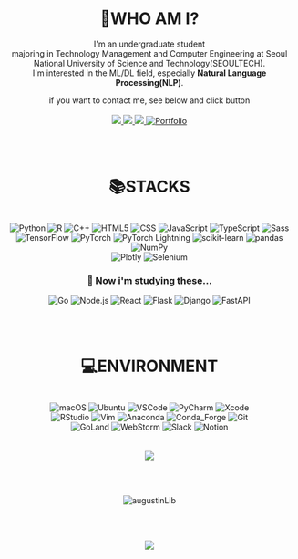 <div align = "center">

  # 🙋WHO AM I? 
  
  I'm an undergraduate student <br>
  majoring in Technology Management and Computer Engineering at Seoul National University of Science and Technology(SEOULTECH).<br>
  I'm interested in the ML/DL field, especially **Natural Language Processing(NLP)**. <br>
  
  
  if you want to contact me, see below and click button <br><br>
   <a href="mailto:2bambitious@gmail.com" target="_blank">
   <img src="https://img.shields.io/badge/Gmail-EA4335.svg?style=flat-square&logo=Gmail&logoColor=white"/>
   </a>
   <a href="https://gbdai.tistory.com" target="_blank">
   <img src="https://img.shields.io/badge/Tistory-000000.svg?style=flat-square&logo=Tistory&logoColor=white"/>
   </a>
   <a href="https://www.instagram.com/includelifelib" target="_blank">
   <img src="https://img.shields.io/badge/Instagram-E4405F.svg?style=flat-square&logo=Instagram&logoColor=white"/>
   </a>
   <a href="https://pouncing-healer-4e5.notion.site/Sangam-Lee-459bd7d32bdf443489998d5a09d8e310" target="_blank">
   <img alt="Portfolio" src="https://img.shields.io/badge/Portfolio-000000.svg?style=flat-square&logo=Notion&logoColor=white"/>
   </a>
    
   <br><br>

</div>
  
<div align = "center">

  # 📚STACKS

  <br>
  <img alt="Python" src ="https://img.shields.io/badge/Python-3776AB.svg?&style=flat-square&logo=Python&logoColor=white"/>
  <img alt="R" src ="https://img.shields.io/badge/R-276DC3.svg?&style=flat-square&logo=R&logoColor=white"/>
  <img alt="C++" src="https://img.shields.io/badge/c++-00599C?style=flat-square&logo=c%2B%2B&logoColor=white"/>
  <img alt="HTML5" src ="https://img.shields.io/badge/HTML5-E34F26.svg?&style=flat-square&logo=HTML5&logoColor=white"/>
  <img alt="CSS" src ="https://img.shields.io/badge/CSS-1572B6.svg?&style=flat-square&logo=CSS3&logoColor=white"/>
  <img alt="JavaScript" src ="https://img.shields.io/badge/JavaScript-F7DF1E.svg?&style=flat-square&logo=JavaScript&logoColor=white"/>
  <img alt="TypeScript" src ="https://img.shields.io/badge/TypeScript-3178C6.svg?&style=flat-square&logo=TypeScript&logoColor=white"/>
  <img alt="Sass" src ="https://img.shields.io/badge/Sass-CC6699.svg?&style=flat-square&logo=Sass&logoColor=white"/>
  <br>
  <img alt="TensorFlow" src ="https://img.shields.io/badge/TensorFlow-FF6F00.svg?&style=flat-square&logo=TensorFlow&logoColor=white"/>
  <img alt="PyTorch" src ="https://img.shields.io/badge/PyTorch-EE4C2C.svg?&style=flat-square&logo=PyTorch&logoColor=white"/>
  <img alt="PyTorch Lightning" src ="https://img.shields.io/badge/PyTorch Lightning-792EE5.svg?&style=flat-square&logo=PyTorch&logoColor=white"/>
  <img alt="scikit-learn" src ="https://img.shields.io/badge/scikit learn-F7931E.svg?&style=flat-square&logo=scikit-learn&logoColor=white"/>
  <img alt="pandas" src ="https://img.shields.io/badge/pandas-150458.svg?&style=flat-square&logo=pandas&logoColor=white"/>
  <img alt="NumPy" src ="https://img.shields.io/badge/NumPy-013243.svg?&style=flat-square&logo=NumPy&logoColor=white"/>
  <br>
  <img alt="Plotly" src ="https://img.shields.io/badge/Plotly-3F4F75.svg?&style=flat-square&logo=Plotly&logoColor=white"/>
  <img alt="Selenium" src ="https://img.shields.io/badge/Selenium-43B02A.svg?&style=flat-square&logo=Selenium&logoColor=white"/>
 
  <br>
  
  ### 🤔 Now i'm studying these...
  
  <img alt="Go" src ="https://img.shields.io/badge/Go-00ADD8.svg?&style=flat-square&logo=Go&logoColor=white"/>
  <img alt="Node.js" src="https://img.shields.io/badge/Node.js-339933?style=flat-square&logo=Node.js&logoColor=white"/>
  <img alt="React" src ="https://img.shields.io/badge/React-61DAFB.svg?&style=flat-square&logo=React&logoColor=white"/>
  <img alt="Flask" src="https://img.shields.io/badge/Flask-000000?style=flat-square&logo=Flask&logoColor=white"/>
  <img alt="Django" src ="https://img.shields.io/badge/Django-092E20.svg?&style=flat-square&logo=Django&logoColor=white"/>
  <img alt="FastAPI" src="https://img.shields.io/badge/FastAPI-009688?style=flat-square&logo=FastAPI&logoColor=white"/>
  
  <br><br>
</div>

<div align = "center">

  # 💻ENVIRONMENT
  <br>
  <img alt="macOS" src ="https://img.shields.io/badge/macOS-000000.svg?&style=flat-square&logo=macOS&logoColor=white"/>
  <img alt="Ubuntu" src ="https://img.shields.io/badge/Ubuntu-E95420.svg?&style=flat-square&logo=Ubuntu&logoColor=white"/>
  <img alt="VSCode" src ="https://img.shields.io/badge/VSCode-007ACC.svg?&style=flat-square&logo=Visual Studio Code&logoColor=white"/>
  <img alt="PyCharm" src ="https://img.shields.io/badge/PyCharm-000000.svg?&style=flat-square&logo=PyCharm&logoColor=white"/>
  <img alt="Xcode" src ="https://img.shields.io/badge/Xcode-147EFB.svg?&style=flat-square&logo=Xcode&logoColor=white"/>
  <br>
  <img alt="RStudio" src ="https://img.shields.io/badge/RStudio-75AADB.svg?&style=flat-square&logo=RStudio&logoColor=white"/>
  <img alt="Vim" src ="https://img.shields.io/badge/Vim-019733.svg?&style=flat-square&logo=Vim&logoColor=white"/>
  <img alt="Anaconda" src ="https://img.shields.io/badge/Anaconda-44A833.svg?&style=flat-square&logo=Anaconda&logoColor=white"/>
  <img alt="Conda_Forge" src ="https://img.shields.io/badge/Conda_Forge-000000.svg?&style=flat-square&logo=Conda-Forge&logoColor=white"/>
  <img alt="Git" src ="https://img.shields.io/badge/Git-F05032.svg?&style=flat-square&logo=Git&logoColor=white"/>
  <br>
  <img alt="GoLand" src ="https://img.shields.io/badge/GoLand-000000.svg?&style=flat-square&logo=GoLand&logoColor=white"/>
  <img alt="WebStorm" src ="https://img.shields.io/badge/WebStorm-000000.svg?&style=flat-square&logo=WebStorm&logoColor=white"/>
  <img alt="Slack" src ="https://img.shields.io/badge/Slack-4A154B.svg?&style=flat-square&logo=Slack&logoColor=white"/>
  <img alt="Notion" src ="https://img.shields.io/badge/Notion-000000.svg?&style=flat-square&logo=Notion&logoColor=white"/>

  <br>
  
</div>

<br>


<br>
 
<div align = "center">
  <a href="https://github.com/anuraghazra/github-readme-stats">
    <img align="center" src="https://github-readme-stats.vercel.app/api/top-langs?username=augustinLib&hide=html,jupyter%20notebook&layout=compact&langs_count=10&bg_color=45,C33764,1D2671&title_color=ffffff&text_color=ffffff&hide_border=False"/>
  </a>
</div>

 <br><br>
 
 
 <div align = "center">
   <p align="center"><img align="center" src="https://github-readme-streak-stats.herokuapp.com/?user=augustinLib&theme=dark" alt="augustinLib" /></p>
</div>


<br><br>

<div align = "center">
  <a href="https://hits.seeyoufarm.com"><img src="https://hits.seeyoufarm.com/api/count/incr/badge.svg?url=https%3A%2F%2Fgithub.com%2FaugustinLib&count_bg=%2357D3CD&title_bg=%23D94D4D&icon=&icon_color=%23FB9999&title=Visit&edge_flat=false"/></a>
</div>
